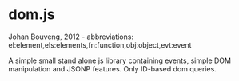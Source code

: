dom.js
======

Johan Bouveng, 2012 - abbreviations: el:element,els:elements,fn:function,obj:object,evt:event

A simple small stand alone js library containing events, simple DOM manipulation and JSONP features. Only ID-based dom queries.
